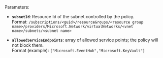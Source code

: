 Parameters:

* **``subnetId``**: Resource Id of the subnet controlled by the policy.  
Format: ``/subscriptions/<guid>/resourceGroups/<resource group name>/providers/Microsoft.Network/virtualNetworks/<vnet name>/subnets/<subnet name>``

* **``allowedServiceEndpoints``**: array of allowed service points; the policy will not block them.  
Format (example): ``["Microsoft.EventHub","Microsoft.KeyVault"]``
